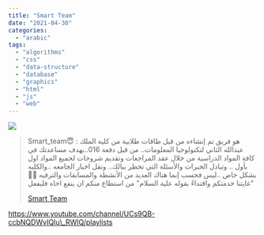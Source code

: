 ```yaml
---
title: "Smart Team"
date: "2021-04-30"
categories: 
  - "arabic"
tags: 
  - "algorithms"
  - "css"
  - "data-structure"
  - "database"
  - "graphics"
  - "html"
  - "js"
  - "web"
---
```


![](https://yt3.ggpht.com/ytc/AAUvwnj4TaUMLpi0R6f4z6FIn2uOsCy0fquyPEJtmxOULA=s176-c-k-c0x00ffffff-no-rj)

> Smart\_team😇 : هو فريق تم إنشاءه من قبل طاقات طلابية من كلية الملك عبدالله الثاني لتكنولوجيا المعلومات.. من قبل دفعة 016..بهدف مساعدتك في كافة المواد الدراسية من خلال عقد المراجعات وتقديم شروحات لجميع المواد اول بأول .. وتبادل الخبرات والأسئلة التي تخطر ببالك.. ونقل اخبار الجامعه ..والكليه بشكل خاص ..ليس فحسب إنما هناك العديد من الأنشطة والمسابقات والترفيه 👌🏻غايتنا خدمتكم واقتداءً بقوله علية السلام" من استطاع منكم ان ينفع اخاه فليفعل"
> 
> [Smart Team](https://www.youtube.com/c/Smartteam016/playlists)

https://www.youtube.com/channel/UCs9QB-ccbNQDWvIQIu\_RWlQ/playlists
